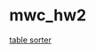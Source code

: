 mwc_hw2
=======

[table sorter](http://my.ss.sysu.edu.cn/wiki/display/MWC/Homewrok+02.+Table+Sorter)
